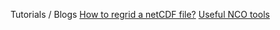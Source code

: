 Tutorials / Blogs
[How to regrid a netCDF file?](https://sharma-bharat.github.io/tutorials/regrid.html)
[Useful NCO tools](https://sharma-bharat.github.io/tutorials/nco_tools.html)